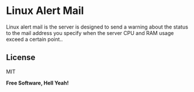 # Linux Alert Mail

Linux alert mail is the server is designed to send a warning about the status to the mail address you specify when the server CPU and RAM usage exceed a certain point..

  

License
----

MIT


**Free Software, Hell Yeah!**
